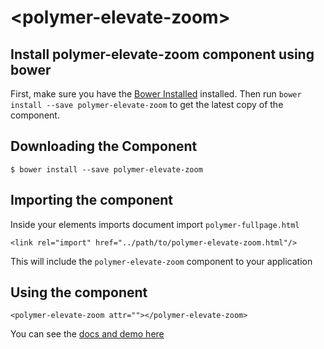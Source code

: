 # \<polymer-elevate-zoom\>



## Install polymer-elevate-zoom component using bower

First, make sure you have the [Bower Installed](https://bower.io/) installed. Then run `bower install --save polymer-elevate-zoom` to get the latest copy of the component.

## Downloading the Component

```
$ bower install --save polymer-elevate-zoom
```

## Importing the component

Inside your elements imports document import `polymer-fullpage.html`
```
<link rel="import" href="../path/to/polymer-elevate-zoom.html"/>
```

This will include the `polymer-elevate-zoom` component to your application

## Using the component

```
<polymer-elevate-zoom attr=""></polymer-elevate-zoom>
```
You can see the [docs and demo here](https://swastikpareek.github.io/polymer-elevate-zoom/)

